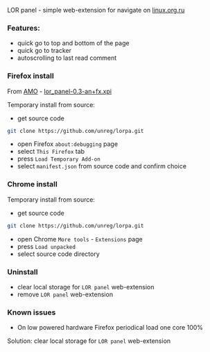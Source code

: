 LOR panel - simple web-extension for navigate on [linux.org.ru](https://linux.org.ru)

### Features:
* quick go to top and bottom of the page
* quick go to tracker
* autoscrolling to last read comment

### Firefox install

From [AMO](https://addons.mozilla.org) - [lor_panel-0.3-an+fx.xpi](https://addons.mozilla.org/firefox/downloads/file/3912268/lor_panel-0.3-an+fx.xpi)

Temporary install from source:
* get source code
```sh
git clone https://github.com/unreg/lorpa.git
```
* open Firefox `about:debugging` page
* select `This Firefox` tab
* press `Load Temporary Add-on`
* select `manifest.json` from source code and confirm choice


### Chrome install

Temporary install from source:
* get source code
```sh
git clone https://github.com/unreg/lorpa.git
```
* open Chrome `More tools` - `Extensions` page
* press `Load unpacked`
* select source code directory

### Uninstall

* clear local storage for `LOR panel` web-extension
* remove `LOR panel` web-extension

### Known issues

* On low powered hardware Firefox periodical load one core 100%

Solution: clear local storage for `LOR panel` web-extension
